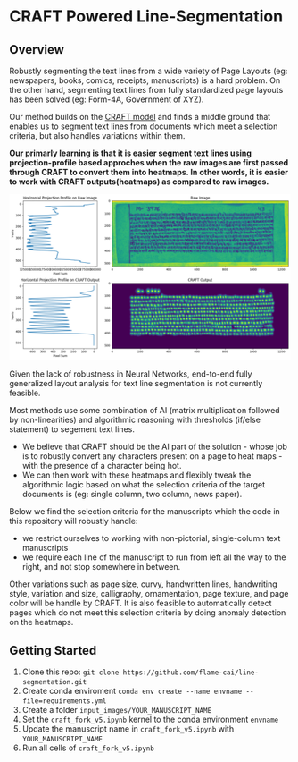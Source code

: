 # CRAFT Powered Line-Segmentation

## Overview
Robustly segmenting the text lines from a wide variety of Page Layouts (eg: newspapers, books, comics, receipts, manuscripts) is a hard problem. On the other hand, segmenting text lines from fully standardized page layouts has been solved (eg: Form-4A, Government of XYZ). 

Our method builds on the [CRAFT model](https://github.com/clovaai/CRAFT-pytorch) and finds a middle ground that enables us to segment text lines from documents which meet a selection criteria, but also handles variations within them. 

**Our primarly learning is that it is easier segment text lines using projection-profile based approches when the raw images are first passed through CRAFT to convert them into heatmaps. In other words, it is easier to work with CRAFT outputs(heatmaps) as compared to raw images.**

![alt text](./sample_img.png)

Given the lack of robustness in Neural Networks, end-to-end fully generalized layout analysis for text line segmentation is not currently feasible. 

Most methods use some combination of AI (matrix multiplication followed by non-linearities) and algorithmic reasoning with thresholds (if/else statement) to segement text lines. 
- We believe that CRAFT should be the AI part of the solution - whose job is to robustly convert any characters present on a page to heat maps - with the presence of a character being hot. 
- We can then work with these heatmaps and flexibly tweak the algorithmic logic based on what the selection criteria of the target documents is (eg: single column, two column, news paper).


Below we find the selection criteria for the manuscripts which the code in this repository will robustly handle:
- we restrict ourselves to working with non-pictorial, single-column text manuscripts
- we require each line of the manuscript to run from left all the way to the right, and not stop somewhere in between.

Other variations such as page size, curvy, handwritten lines, handwriting style, variation and size, calligraphy, ornamentation, page texture, and page color will be handle by CRAFT. It is also feasible to automatically detect pages which do not meet this selection criteria by doing anomaly detection on the heatmaps.

## Getting Started
 1) Clone this repo: ```git clone https://github.com/flame-cai/line-segmentation.git```
 2) Create conda enviroment ```conda env create --name envname --file=requirements.yml```
 3) Create a folder ```input_images/YOUR_MANUSCRIPT_NAME```
 4) Set the ```craft_fork_v5.ipynb``` kernel to the conda environment ```envname```
 5) Update the manuscript name in ```craft_fork_v5.ipynb``` with ```YOUR_MANUSCRIPT_NAME```
 6) Run all cells of ```craft_fork_v5.ipynb```

